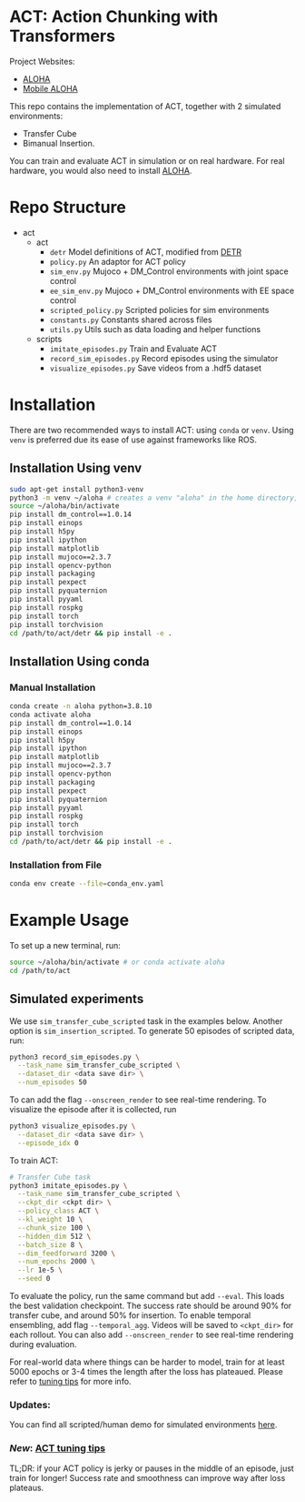 # ACT: Action Chunking with Transformers

Project Websites:

* [ALOHA](https://tonyzhaozh.github.io/aloha/)
* [Mobile ALOHA](https://mobile-aloha.github.io/)

This repo contains the implementation of ACT, together with 2 simulated environments:
* Transfer Cube
* Bimanual Insertion.

You can train and evaluate ACT in simulation or on real hardware.
For real hardware, you would also need to install [ALOHA](https://github.com/Interbotix/aloha).

# Repo Structure
* act
  * act
    * ``detr`` Model definitions of ACT, modified from [DETR](https://github.com/facebookresearch/detr)
    * ``policy.py`` An adaptor for ACT policy
    * ``sim_env.py`` Mujoco + DM_Control environments with joint space control
    * ``ee_sim_env.py`` Mujoco + DM_Control environments with EE space control
    * ``scripted_policy.py`` Scripted policies for sim environments
    * ``constants.py`` Constants shared across files
    * ``utils.py`` Utils such as data loading and helper functions
  * scripts
    * ``imitate_episodes.py`` Train and Evaluate ACT
    * ``record_sim_episodes.py`` Record episodes using the simulator
    * ``visualize_episodes.py`` Save videos from a .hdf5 dataset

# Installation

There are two recommended ways to install ACT: using ``conda`` or ``venv``.
Using ``venv`` is preferred due its ease of use against frameworks like ROS.

## Installation Using venv

```bash
sudo apt-get install python3-venv
python3 -m venv ~/aloha # creates a venv "aloha" in the home directory, can be created anywhere
source ~/aloha/bin/activate
pip install dm_control==1.0.14
pip install einops
pip install h5py
pip install ipython
pip install matplotlib
pip install mujoco==2.3.7
pip install opencv-python
pip install packaging
pip install pexpect
pip install pyquaternion
pip install pyyaml
pip install rospkg
pip install torch
pip install torchvision
cd /path/to/act/detr && pip install -e .
```

## Installation Using conda

### Manual Installation

```bash
conda create -n aloha python=3.8.10
conda activate aloha
pip install dm_control==1.0.14
pip install einops
pip install h5py
pip install ipython
pip install matplotlib
pip install mujoco==2.3.7
pip install opencv-python
pip install packaging
pip install pexpect
pip install pyquaternion
pip install pyyaml
pip install rospkg
pip install torch
pip install torchvision
cd /path/to/act/detr && pip install -e .
```

### Installation from File

```bash
conda env create --file=conda_env.yaml
```

# Example Usage

To set up a new terminal, run:

```bash
source ~/aloha/bin/activate # or conda activate aloha
cd /path/to/act
```

## Simulated experiments

We use ``sim_transfer_cube_scripted`` task in the examples below.
Another option is ``sim_insertion_scripted``.
To generate 50 episodes of scripted data, run:

```bash
python3 record_sim_episodes.py \
  --task_name sim_transfer_cube_scripted \
  --dataset_dir <data save dir> \
  --num_episodes 50
```

To can add the flag ``--onscreen_render`` to see real-time rendering.
To visualize the episode after it is collected, run

```bash
python3 visualize_episodes.py \
  --dataset_dir <data save dir> \
  --episode_idx 0
```

To train ACT:

```bash
# Transfer Cube task
python3 imitate_episodes.py \
  --task_name sim_transfer_cube_scripted \
  --ckpt_dir <ckpt dir> \
  --policy_class ACT \
  --kl_weight 10 \
  --chunk_size 100 \
  --hidden_dim 512 \
  --batch_size 8 \
  --dim_feedforward 3200 \
  --num_epochs 2000 \
  --lr 1e-5 \
  --seed 0
```

To evaluate the policy, run the same command but add ``--eval``.
This loads the best validation checkpoint.
The success rate should be around 90% for transfer cube, and around 50% for insertion.
To enable temporal ensembling, add flag ``--temporal_agg``.
Videos will be saved to ``<ckpt_dir>`` for each rollout.
You can also add ``--onscreen_render`` to see real-time rendering during evaluation.

For real-world data where things can be harder to model, train for at least 5000 epochs or 3-4 times the length after the loss has plateaued.
Please refer to [tuning tips](https://docs.google.com/document/d/1FVIZfoALXg_ZkYKaYVh-qOlaXveq5CtvJHXkY25eYhs/edit?usp=sharing) for more info.

### Updates:
You can find all scripted/human demo for simulated environments [here](https://drive.google.com/drive/folders/1gPR03v05S1xiInoVJn7G7VJ9pDCnxq9O?usp=share_link).

### *New*: [ACT tuning tips](https://docs.google.com/document/d/1FVIZfoALXg_ZkYKaYVh-qOlaXveq5CtvJHXkY25eYhs/edit?usp=sharing)
TL;DR: if your ACT policy is jerky or pauses in the middle of an episode, just train for longer! Success rate and smoothness can improve way after loss plateaus.
